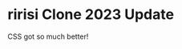 # ririsi Clone 2023 Update

CSS got so much better!

<!-- README 파일의 확장자는 markdown인 md로 설정해줘야한다.
markdown은 서식이 있는 문서를 작성하는거라 알고 있기!
README 파일은 모든 git repository가 가지고 있어야 되는 파일이다.-->

<!-- "#" 이 부호는 마크다운에서 제목을 만들때 사용 -->
